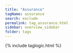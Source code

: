 ```yaml
---
title: "Assurance"
tagName: assurance
search: exclude
permalink: tag_assurance.html
sidebar: overview_sidebar
folder: tags
---
```

{% include taglogic.html %}


